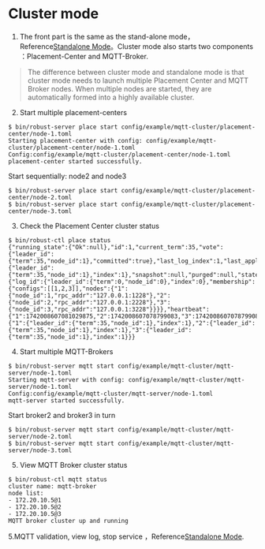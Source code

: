 # Cluster mode

1. The front part is the same as the stand-alone mode，Reference[Standalone Mode](./Run-Standalone-Mode.md)。Cluster mode also starts two components ：Placement-Center and MQTT-Broker.

> The difference between cluster mode and standalone mode is that cluster mode needs to launch multiple Placement Center and MQTT Broker nodes. When multiple nodes are started, they are automatically formed into a highly available cluster.

2. Start multiple placement-centers

```shell
$ bin/robust-server place start config/example/mqtt-cluster/placement-center/node-1.toml
Starting placement-center with config: config/example/mqtt-cluster/placement-center/node-1.toml
Config:config/example/mqtt-cluster/placement-center/node-1.toml
placement-center started successfully.
```

Start sequentially: node2 and node3

```shell
$ bin/robust-server place start config/example/mqtt-cluster/placement-center/node-2.toml
$ bin/robust-server place start config/example/mqtt-cluster/placement-center/node-3.toml
```

3. Check the Placement Center cluster status

```shell
$ bin/robust-ctl place status
{"running_state":{"Ok":null},"id":1,"current_term":35,"vote":{"leader_id":{"term":35,"node_id":1},"committed":true},"last_log_index":1,"last_applied":{"leader_id":{"term":35,"node_id":1},"index":1},"snapshot":null,"purged":null,"state":"Leader","current_leader":1,"millis_since_quorum_ack":2,"last_quorum_acked":1742008607078799375,"membership_config":{"log_id":{"leader_id":{"term":0,"node_id":0},"index":0},"membership":{"configs":[[1,2,3]],"nodes":{"1":{"node_id":1,"rpc_addr":"127.0.0.1:1228"},"2":{"node_id":2,"rpc_addr":"127.0.0.1:2228"},"3":{"node_id":3,"rpc_addr":"127.0.0.1:3228"}}}},"heartbeat":{"1":1742008607081029875,"2":1742008607078799083,"3":1742008607078799083},"replication":{"1":{"leader_id":{"term":35,"node_id":1},"index":1},"2":{"leader_id":{"term":35,"node_id":1},"index":1},"3":{"leader_id":{"term":35,"node_id":1},"index":1}}}
```

4. Start multiple MQTT-Brokers

```shell
$ bin/robust-server mqtt start config/example/mqtt-cluster/mqtt-server/node-1.toml
Starting mqtt-server with config: config/example/mqtt-cluster/mqtt-server/node-1.toml
Config:config/example/mqtt-cluster/mqtt-server/node-1.toml
mqtt-server started successfully.
```

Start broker2 and broker3 in turn

```shell
$ bin/robust-server mqtt start config/example/mqtt-cluster/mqtt-server/node-2.toml
$ bin/robust-server mqtt start config/example/mqtt-cluster/mqtt-server/node-3.toml
```

5. View MQTT Broker cluster status

```shell
$ bin/robust-ctl mqtt status
cluster name: mqtt-broker
node list:
- 172.20.10.5@1
- 172.20.10.5@2
- 172.20.10.5@3
MQTT broker cluster up and running
```

5.MQTT validation, view log, stop service ，Reference[Standalone Mode](./Run-Standalone-Mode.md).
